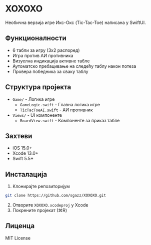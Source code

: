 # XOXOXO

Необична верзија игре Икс-Окс (Tic-Tac-Toe) написана у SwiftUI.

## Функционалности

- 6 табли за игру (3x2 распоред)
- Игра против АИ противника
- Визуелна индикација активне табле
- Аутоматско пребацивање на следећу таблу након потеза
- Провера победника за сваку таблу

## Структура пројекта

- `Game/` - Логика игре
  - `GameLogic.swift` - Главна логика игре
  - `TicTacToeAI.swift` - АИ противник
- `Views/` - UI компоненте
  - `BoardView.swift` - Компоненте за приказ табле

## Захтеви

- iOS 15.0+
- Xcode 13.0+
- Swift 5.5+

## Инсталација

1. Клонирајте репозиторијум
```bash
git clone https://github.com/sgazz/XOXOXO.git
```

2. Отворите `XOXOXO.xcodeproj` у Xcode
3. Покрените пројекат (⌘R)

## Лиценца

MIT License 